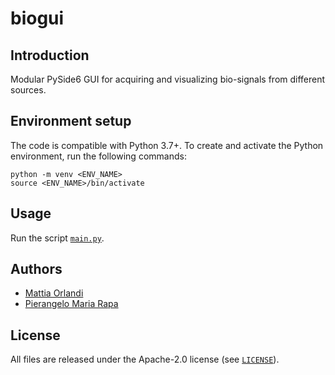 # biogui

## Introduction
Modular PySide6 GUI for acquiring and visualizing bio-signals from different sources.

## Environment setup
The code is compatible with Python 3.7+. To create and activate the Python environment, run the following commands:
```
python -m venv <ENV_NAME>
source <ENV_NAME>/bin/activate
```

## Usage
Run the script [`main.py`](https://github.com/pulp-bio/biogui/blob/main/main.py).

## Authors
- [Mattia Orlandi](https://www.unibo.it/sitoweb/mattia.orlandi/en)
- [Pierangelo Maria Rapa](https://www.unibo.it/sitoweb/pierangelomaria.rapa/en)

## License
All files are released under the Apache-2.0 license (see [`LICENSE`](https://github.com/pulp-bio/adaptive-bss-semg/blob/main/LICENSE)).
